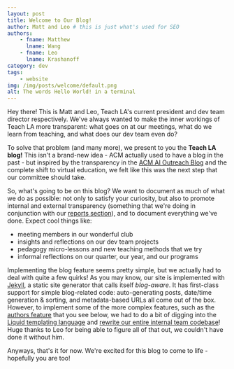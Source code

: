 ```yaml
---
layout: post
title: Welcome to Our Blog!
author: Matt and Leo # this is just what's used for SEO
authors:
    - fname: Matthew
      lname: Wang
    - fname: Leo
      lname: Krashanoff
category: dev
tags:
    - website
img: /img/posts/welcome/default.png
alt: The words Hello World! in a terminal
---
```


Hey there! This is Matt and Leo, Teach LA's current president and dev team director respectively. We've always wanted to make the inner workings of Teach LA more transparent: what goes on at our meetings, what do we learn from teaching, and what does our dev team even do?

To solve that problem (and many more), we present to you the **Teach LA blog!** This isn't a brand-new idea - ACM actually used to have a blog in the past - but inspired by the transparency in the [ACM AI Outreach Blog](https://uclaacmai.github.io/blog/) and the complete shift to virtual education, we felt like this was the next step that our committee should take.

So, what's going to be on this blog? We want to document as much of what we do as possible: not only to satisfy your curiosity, but also to promote internal and external transparency (something that we're doing in conjunction with our [reports section]({{site.baseurl}}/reports/)), and to document everything we've done. Expect cool things like:

* meeting members in our wonderful club
* insights and reflections on our dev team projects
* pedagogy micro-lessons and new teaching methods that we try
* informal reflections on our quarter, our year, and our programs

Implementing the blog feature seems pretty simple, but we actually had to deal with quite a few quirks! As you may know, our site is implemented with [Jekyll](https://jekyllrb.com), a static site generator that calls itself *blog-aware*. It has first-class support for simple blog-related code: auto-generating posts, date/time generation & sorting, and metadata-based URLs all come out of the box. However, to implement some of the more complex features, such as the [authors feature](#authors) that you see below, we had to do a bit of digging into the [Liquid templating language](https://shopify.github.io/liquid/) and [rewrite our entire internal team codebase](https://github.com/uclaacm/teach-la-website/pull/78)! Huge thanks to Leo for being able to figure all of that out, we couldn't have done it without him.

Anyways, that's it for now. We're excited for this blog to come to life - hopefully you are too!
